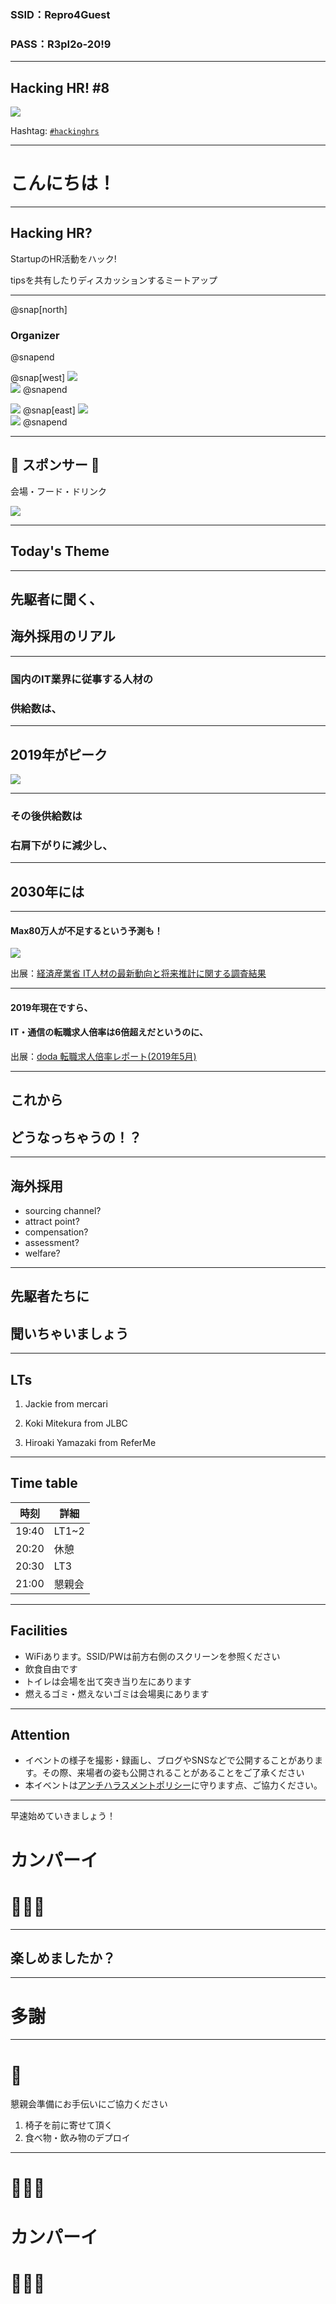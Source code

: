 ### SSID：Repro4Guest
### PASS：R3pI2o-20!9

---

## Hacking HR! #8

![](/assets/images/logo-transparent-new.png)

Hashtag: [`#hackinghrs`](https://twitter.com/hashtag/hackinghrs)

---

# こんにちは！

---

## Hacking HR?

StartupのHR活動をハック!

tipsを共有したりディスカッションするミートアップ

---

@snap[north]
### Organizer
@snapend

@snap[west]
![](https://avatars1.githubusercontent.com/u/40909062?s=150&v=4)
<br>
![](https://avatars0.githubusercontent.com/u/1057490?s=150&v=4)
@snapend

![](https://avatars2.githubusercontent.com/u/42400921?s=150&v=4)
@snap[east]
![](https://avatars1.githubusercontent.com/u/16422265?s=150&v=4)
<br>
![](https://avatars2.githubusercontent.com/u/44672452?s=150&v=4)
@snapend

---

## 🎉 スポンサー 👏

会場・フード・ドリンク

![](/assets/images/sponsers/repro-logo-colored.png)

---

## Today's Theme

---

## 先駆者に聞く、
## 海外採用のリアル

---

### 国内のIT業界に従事する人材の
### 供給数は、

---

## 2019年がピーク
![](https://github.com/hacking-hr/hacking-hr/blob/master/meetups/8/jinzai.png?raw=true)

---

### その後供給数は
### 右肩下がりに減少し、

---

## 2030年には

---

####  Max80万人が不足するという予測も！

![](/meetups/1/oh.png)

出展：[経済産業省 IT人材の最新動向と将来推計に関する調査結果](https://www.meti.go.jp/policy/it_policy/jinzai/27FY/ITjinzai_report_summary.pdf)

---

#### 2019年現在ですら、
#### IT・通信の転職求人倍率は6倍超えだというのに、

出展：[doda 転職求人倍率レポート(2019年5月)](https://doda.jp/guide/kyujin_bairitsu/)

---

## これから
## どうなっちゃうの！？

---

## 海外採用

- sourcing channel?
- attract point?
- compensation?
- assessment?
- welfare?

---

## 先駆者たちに
## 聞いちゃいましょう

---

## LTs

1. Jackie from mercari

1. Koki Mitekura from JLBC

1. Hiroaki Yamazaki from ReferMe

---

## Time table

時刻 | 詳細
--- | ---
19:40 | LT1~2
20:20 | 休憩
20:30 | LT3
21:00 | 懇親会

---

## Facilities

- WiFiあります。SSID/PWは前方右側のスクリーンを参照ください
- 飲食自由です
- トイレは会場を出て突き当り左にあります
- 燃えるゴミ・燃えないゴミは会場奥にあります

---

## Attention

- イベントの様子を撮影・録画し、ブログやSNSなどで公開することがあります。その際、来場者の姿も公開されることがあることをご了承ください
- 本イベントは[アンチハラスメントポリシー](http://25.ruby.or.jp/coc.ja.html)に守ります点、ご協力ください。

---

早速始めていきましょう！

# カンパーイ
# 🍻🍻🍻

---

## 楽しめましたか？

---

# 多謝

---

# 🙏

懇親会準備にお手伝いにご協力ください

1. 椅子を前に寄せて頂く
1. 食べ物・飲み物のデプロイ

---

# 🍻🍻🍻
# カンパーイ
# 🍻🍻🍻
